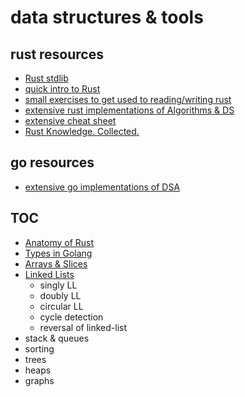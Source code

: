 # data structures & tools

## rust resources
- [Rust stdlib](https://doc.rust-lang.org/std/index.html)
- [quick intro to Rust](https://fasterthanli.me/articles/a-half-hour-to-learn-rust)
- [small exercises to get used to reading/writing rust](https://github.com/rust-lang/rustlings)
- [extensive rust implementations of Algorithms & DS](https://github.com/TheAlgorithms/Rust)
- [extensive cheat sheet](https://cheats.rs/)
- [Rust Knowledge. Collected.](https://github.com/ferrous-systems)

## go resources
- [extensive go implementations of DSA](https://github.com/TheAlgorithms/Go)

## TOC

- [Anatomy of Rust](/rust/anatomy-of-rust.md) 
- [Types in Golang](https://go.dev/ref/spec#Types) 
- [Arrays & Slices](/arrays/README.md)
- [Linked Lists](/linked-list/README.md)
    - singly LL
    - doubly LL
    - circular LL
    - cycle detection
    - reversal of linked-list
- stack & queues
- sorting
- trees
- heaps
- graphs
